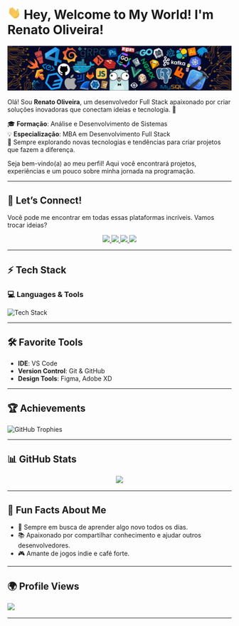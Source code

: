 # <img src="https://github.com/Oliveira-Renato/Oliveira-Renato/blob/main/src/wave.gif" width='30'>   Hey, Welcome to My World! I'm Renato Oliveira! 

![Header Image](https://github.com/Oliveira-Renato/Oliveira-Renato/blob/main/src/header_.png)

Olá! Sou **Renato Oliveira**, um desenvolvedor Full Stack apaixonado por criar soluções inovadoras que conectam ideias e tecnologia. 🚀  

🎓 **Formação**: Análise e Desenvolvimento de Sistemas  
💡 **Especialização**: MBA em Desenvolvimento Full Stack  
🌱 Sempre explorando novas tecnologias e tendências para criar projetos que fazem a diferença.  

Seja bem-vindo(a) ao meu perfil! Aqui você encontrará projetos, experiências e um pouco sobre minha jornada na programação.  

---

## 🌌 **Let’s Connect!**  
Você pode me encontrar em todas essas plataformas incríveis. Vamos trocar ideias?  

<p align="center">
  <a href="https://wa.me/seu-numero">
    <img src="https://img.shields.io/badge/WhatsApp-25D366?style=for-the-badge&logo=whatsapp&logoColor=white" />
  </a>
  <a href="https://www.linkedin.com/in/seu-perfil/">
    <img src="https://img.shields.io/badge/LinkedIn-0077B5?style=for-the-badge&logo=linkedin&logoColor=white" />
  </a>
  <a href="https://www.instagram.com/seu-perfil/">
    <img src="https://img.shields.io/badge/Instagram-E4405F?style=for-the-badge&logo=instagram&logoColor=white" />
  </a>
  <a href="mailto:seu-email">
    <img src="https://img.shields.io/badge/Gmail-D14836?style=for-the-badge&logo=gmail&logoColor=white" />
  </a>
</p>  

---

## ⚡ **Tech Stack**  

### 💻 **Languages & Tools**  
![Tech Stack](https://skillicons.dev/icons?i=js,ts,php,python,html,css,tailwind,nodejs,vue,react,nextjs,laravel,mysql,django)  

---

## 🛠️ **Favorite Tools**  

- **IDE**: VS Code  
- **Version Control**: Git & GitHub  
- **Design Tools**: Figma, Adobe XD  

---

## 🏆 **Achievements**  

![GitHub Trophies](https://github-profile-trophy.vercel.app/?username=oliveira-renato&theme=nord&column=7)  

---

## 📊 **GitHub Stats**  

<p align="center">
  <img width="48%" src="https://github-readme-stats.vercel.app/api?username=Oliveira-Renato&show_icons=true&hide_border=true&theme=material-palenight" />
</p>  

---

## 🌱 **Fun Facts About Me**  

- 🌟 Sempre em busca de aprender algo novo todos os dias.  
- 📚 Apaixonado por compartilhar conhecimento e ajudar outros desenvolvedores.  
- 🎮 Amante de jogos indie e café forte.  

---

## 🌍 **Profile Views**  

![](https://count.getloli.com/get/@oliveira-renato.github.readme?theme=rule34)  

--- 
